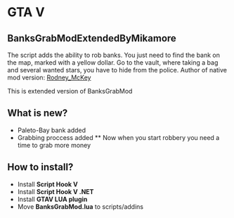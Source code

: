 # GTA V
## BanksGrabModExtendedByMikamore
The script adds the ability to rob banks. You just need to find the bank on the map, marked with a yellow dollar. Go to the vault, where taking a bag and several wanted stars, you have to hide from the police.
Author of native mod version: [Rodney_McKey](https://users.playground.ru/860254/)

This is extended version of BanksGrabMod
## What is new?
* Paleto-Bay bank added
* Grabbing proccess added
** Now when you start robbery you need a time to grab more money
## How to install?
* Install **Script Hook V**
* Install **Script Hook V .NET**
* Install **GTAV LUA plugin**
* Move **BanksGrabMod.lua** to scripts/addins
